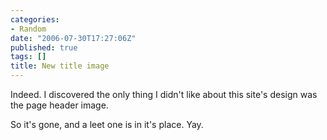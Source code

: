 ```yaml
---
categories:
- Random
date: "2006-07-30T17:27:06Z"
published: true
tags: []
title: New title image
---
```


Indeed. I discovered the only thing I didn't like about this site's
design was the page header image.

So it's gone, and a leet one is in it's place. Yay.
